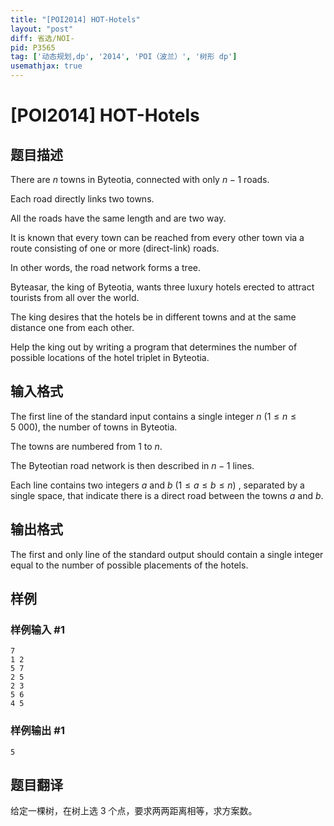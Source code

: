 ```yaml
---
title: "[POI2014] HOT-Hotels"
layout: "post"
diff: 省选/NOI-
pid: P3565
tag: ['动态规划,dp', '2014', 'POI（波兰）', '树形 dp']
usemathjax: true
---
```


# [POI2014] HOT-Hotels
## 题目描述

There are $n$ towns in Byteotia, connected with only $n-1$ roads.

Each road directly links two towns.

All the roads have the same length and are two way.

It is known that every town can be reached from every other town    via a route consisting of one or more (direct-link) roads.

In other words, the road network forms a tree.

Byteasar, the king of Byteotia, wants three luxury hotels    erected to attract tourists from all over the world.

The king desires that the hotels be in different towns    and at the same distance one from each other.

Help the king out by writing a program that determines the number    of possible locations of the hotel triplet in Byteotia.
## 输入格式

The first line of the standard input contains a single integer $n$ ($1\le n\le 5\ 000$),   the number of towns in Byteotia.

The towns are numbered from $1$ to $n$.

The Byteotian road network is then described in $n-1$ lines.

Each line contains two integers $a$ and $b$ ($1\le a\le b\le n$) ,   separated by a single space, that indicate there is   a direct road between the towns $a$ and $b$.

## 输出格式

The first and only line of the standard output should contain a single integer    equal to the number of possible placements of the hotels.

## 样例

### 样例输入 #1
```
7
1 2
5 7
2 5
2 3
5 6
4 5

```
### 样例输出 #1
```
5

```
## 题目翻译

给定一棵树，在树上选 $3$ 个点，要求两两距离相等，求方案数。
